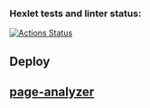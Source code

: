 ### Hexlet tests and linter status:
[![Actions Status](https://github.com/DmitriySmolin/php-project-9/actions/workflows/hexlet-check.yml/badge.svg)](https://github.com/DmitriySmolin/php-project-9/actions)

## Deploy
## [page-analyzer](https://hexlet-page-analyzer.onrender.com/) 
